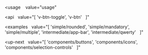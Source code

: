 <usage
   value="usage"
></usage>

<api
  value="[
  'v-btn-toggle',
  'v-btn'
  ]"
></api>

<examples
  value="[
  'simple/rounded',
  'simple/mandatory',
  'simple/multiple',
  'intermediate/app-bar',
  'intermediate/qwerty'
  ]"
></examples>

<up-next
  value="[
  'components/buttons',
  'components/icons',
  'components/selection-controls'
  ]"
></up-next>